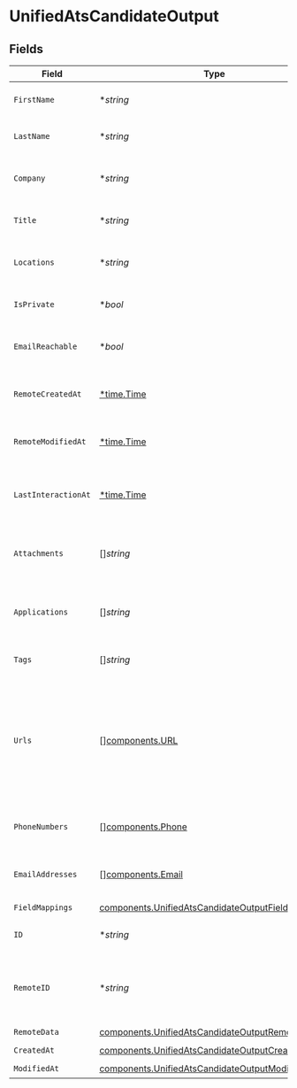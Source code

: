 # UnifiedAtsCandidateOutput


## Fields

| Field                                                                                                                  | Type                                                                                                                   | Required                                                                                                               | Description                                                                                                            |
| ---------------------------------------------------------------------------------------------------------------------- | ---------------------------------------------------------------------------------------------------------------------- | ---------------------------------------------------------------------------------------------------------------------- | ---------------------------------------------------------------------------------------------------------------------- |
| `FirstName`                                                                                                            | **string*                                                                                                              | :heavy_minus_sign:                                                                                                     | The first name of the candidate                                                                                        |
| `LastName`                                                                                                             | **string*                                                                                                              | :heavy_minus_sign:                                                                                                     | The last name of the candidate                                                                                         |
| `Company`                                                                                                              | **string*                                                                                                              | :heavy_minus_sign:                                                                                                     | The company of the candidate                                                                                           |
| `Title`                                                                                                                | **string*                                                                                                              | :heavy_minus_sign:                                                                                                     | The title of the candidate                                                                                             |
| `Locations`                                                                                                            | **string*                                                                                                              | :heavy_minus_sign:                                                                                                     | The locations of the candidate                                                                                         |
| `IsPrivate`                                                                                                            | **bool*                                                                                                                | :heavy_minus_sign:                                                                                                     | Whether the candidate is private                                                                                       |
| `EmailReachable`                                                                                                       | **bool*                                                                                                                | :heavy_minus_sign:                                                                                                     | Whether the candidate is reachable by email                                                                            |
| `RemoteCreatedAt`                                                                                                      | [*time.Time](https://pkg.go.dev/time#Time)                                                                             | :heavy_minus_sign:                                                                                                     | The remote creation date of the candidate                                                                              |
| `RemoteModifiedAt`                                                                                                     | [*time.Time](https://pkg.go.dev/time#Time)                                                                             | :heavy_minus_sign:                                                                                                     | The remote modification date of the candidate                                                                          |
| `LastInteractionAt`                                                                                                    | [*time.Time](https://pkg.go.dev/time#Time)                                                                             | :heavy_minus_sign:                                                                                                     | The last interaction date with the candidate                                                                           |
| `Attachments`                                                                                                          | []*string*                                                                                                             | :heavy_minus_sign:                                                                                                     | The attachments UUIDs of the candidate                                                                                 |
| `Applications`                                                                                                         | []*string*                                                                                                             | :heavy_minus_sign:                                                                                                     | The applications UUIDs of the candidate                                                                                |
| `Tags`                                                                                                                 | []*string*                                                                                                             | :heavy_minus_sign:                                                                                                     | The tags of the candidate                                                                                              |
| `Urls`                                                                                                                 | [][components.URL](../../models/components/url.md)                                                                     | :heavy_minus_sign:                                                                                                     | The urls of the candidate, possible values for Url type are WEBSITE, BLOG, LINKEDIN, GITHUB, or OTHER                  |
| `PhoneNumbers`                                                                                                         | [][components.Phone](../../models/components/phone.md)                                                                 | :heavy_minus_sign:                                                                                                     | The phone numbers of the candidate                                                                                     |
| `EmailAddresses`                                                                                                       | [][components.Email](../../models/components/email.md)                                                                 | :heavy_minus_sign:                                                                                                     | The email addresses of the candidate                                                                                   |
| `FieldMappings`                                                                                                        | [components.UnifiedAtsCandidateOutputFieldMappings](../../models/components/unifiedatscandidateoutputfieldmappings.md) | :heavy_check_mark:                                                                                                     | N/A                                                                                                                    |
| `ID`                                                                                                                   | **string*                                                                                                              | :heavy_minus_sign:                                                                                                     | The UUID of the candidate                                                                                              |
| `RemoteID`                                                                                                             | **string*                                                                                                              | :heavy_minus_sign:                                                                                                     | The id of the candidate in the context of the 3rd Party                                                                |
| `RemoteData`                                                                                                           | [components.UnifiedAtsCandidateOutputRemoteData](../../models/components/unifiedatscandidateoutputremotedata.md)       | :heavy_check_mark:                                                                                                     | N/A                                                                                                                    |
| `CreatedAt`                                                                                                            | [components.UnifiedAtsCandidateOutputCreatedAt](../../models/components/unifiedatscandidateoutputcreatedat.md)         | :heavy_check_mark:                                                                                                     | N/A                                                                                                                    |
| `ModifiedAt`                                                                                                           | [components.UnifiedAtsCandidateOutputModifiedAt](../../models/components/unifiedatscandidateoutputmodifiedat.md)       | :heavy_check_mark:                                                                                                     | N/A                                                                                                                    |